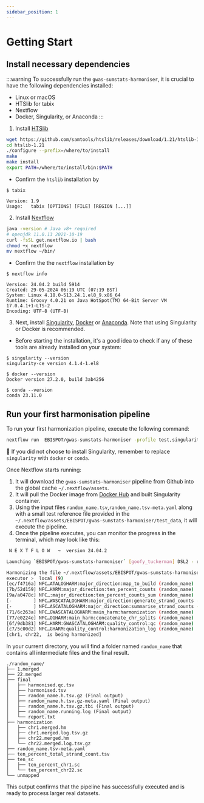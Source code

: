 ```yaml
---
sidebar_position: 1
---
```

# Getting Start

## Install necessary dependencies

:::warning
To successfully run the `gwas-sumstats-harmoniser`, it is crucial to have the following dependencies installed:

* Linux or macOS
* HTSlib for tabix
* Nextflow
* Docker, Singularity, or Anaconda
:::

1. Install [HTSlib](https://www.htslib.org/download/)
```bash
wget https://github.com/samtools/htslib/releases/download/1.21/htslib-1.21.tar.bz2
cd htslib-1.21
./configure --prefix=/where/to/install
make
make install
export PATH=/where/to/install/bin:$PATH 
```
* Confirm the `htslib` installation by
```text
$ tabix

Version: 1.9
Usage:   tabix [OPTIONS] [FILE] [REGION [...]]
```

2. Install [Nextflow](https://www.nextflow.io/docs/latest/install.html)
```bash
java -version # Java v8+ required
# openjdk 11.0.13 2021-10-19
curl -fsSL get.nextflow.io | bash
chmod +x nextflow
mv nextflow ~/bin/
```
* Confirm the the `nextflow` installation by
```text 
$ nextflow info

Version: 24.04.2 build 5914
Created: 29-05-2024 06:19 UTC (07:19 BST)
System: Linux 4.18.0-513.24.1.el8_9.x86_64
Runtime: Groovy 4.0.21 on Java HotSpot(TM) 64-Bit Server VM 17.0.4.1+1-LTS-2
Encoding: UTF-8 (UTF-8)
```

3. Next, install [Singularity](https://docs.sylabs.io/guides/3.0/user-guide/installation.html), [Docker](https://docs.docker.com/engine/install/) or [Anaconda](https://docs.conda.io/projects/conda/en/latest/user-guide/install/index.html). Note that using Singularity or Docker is recommended.

* Before starting the installation, it's a good idea to check if any of these tools are already installed on your system:
```text
$ singularity --version
singularity-ce version 4.1.4-1.el8

$ docker --version
Docker version 27.2.0, build 3ab4256

$ conda --version
conda 23.11.0
```

## Run your first harmonisation pipeline
To run your first harmonization pipeline, execute the following command:
``` bash
nextflow run  EBISPOT/gwas-sumstats-harmoniser -profile test,singularity
```
🚨 If you did not choose to install Singularity, remember to replace `singularity` with `docker` or `conda`.

Once Nextflow starts running:
1. It will download the `gwas-sumstats-harmoniser` pipeline from Github into the global cache `~/.nextflow/assets`. 
2. It will pull the Docker image from [Docker Hub](https://hub.docker.com/r/ebispot/gwas-sumstats-harmoniser) and built Singularity container.
3. Using the input files `random_name.tsv`,`random_name.tsv-meta.yaml`  along with a small test reference file provided in the ` ~/.nextflow/assets/EBISPOT/gwas-sumstats-harmoniser/test_data`, it will execute the pipeline.
4. Once the pipeline executes, you can monitor the progress in the terminal, which may look like this:
``` bash
 N E X T F L O W   ~  version 24.04.2

Launching `EBISPOT/gwas-sumstats-harmoniser` [goofy_tuckerman] DSL2 - revision: 118e098430

Harmonizing the file ~/.nextflow/assets/EBISPOT/gwas-sumstats-harmoniser/test_data/random_name.tsv
executor >  local (9)
[ec/f4716a] NFC…ATALOGHARM:major_direction:map_to_build (random_name) | 1 of 1 ✔
[7b/52d159] NFC…HARM:major_direction:ten_percent_counts (random_name) | 2 of 2 ✔
[9a/a0478c] NFC…:major_direction:ten_percent_counts_sum (random_name) | 1 of 1 ✔
[-        ] NFC…WASCATALOGHARM:major_direction:generate_strand_counts -
[-        ] NFC…ASCATALOGHARM:major_direction:summarise_strand_counts -
[71/6c263a] NFC…GWASCATALOGHARM:main_harm:harmonization (random_name) | 2 of 2 ✔
[77/e0224e] NFC…OGHARM:main_harm:concatenate_chr_splits (random_name) | 1 of 1 ✔
[6f/9db381] NFC…HARM:GWASCATALOGHARM:quality_control:qc (random_name) | 1 of 1 ✔
[c7/5c00d2] NFC…GHARM:quality_control:harmonization_log (random_name) | 1 of 1 ✔
[chr1, chr22,  is being harmonized]
```

In your current directory, you will find a folder named `random_name` that contains all intermediate files and the final result.

```text
./random_name/
├── 1.merged
├── 22.merged
├── final
│   ├── harmonised.qc.tsv
│   ├── harmonised.tsv
│   ├── random_name.h.tsv.gz (Final output)
│   ├── random_name.h.tsv.gz-meta.yaml (Final output)
│   ├── random_name.h.tsv.gz.tbi (Final output)
│   ├── random_name.running.log (Final output)
│   └── report.txt
├── harmonization
│   ├── chr1.merged.hm
│   ├── chr1.merged.log.tsv.gz
│   ├── chr22.merged.hm
│   └── chr22.merged.log.tsv.gz
├── random_name.tsv-meta.yaml
├── ten_percent_total_strand_count.tsv
├── ten_sc
│   ├── ten_percent_chr1.sc
│   └── ten_percent_chr22.sc
└── unmapped
```
This output confirms that the pipeline has successfully executed and is ready to process larger real datasets.